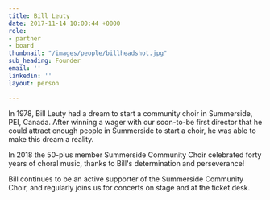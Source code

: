 ```yaml
---
title: Bill Leuty
date: 2017-11-14 10:00:44 +0000
role:
- partner
- board
thumbnail: "/images/people/billheadshot.jpg"
sub_heading: Founder
email: ''
linkedin: ''
layout: person

---
```

In 1978, Bill Leuty had a dream to start a community choir in Summerside, PEI, Canada. After winning a wager with our soon-to-be first director that he could attract enough people in Summerside to start a choir, he was able to make this dream a reality. 

In 2018 the 50-plus member Summerside Community Choir celebrated forty years of choral music, thanks to Bill's determination and perseverance!

Bill continues to be an active supporter of the Summerside Community Choir, and regularly joins us for concerts on stage and at the ticket desk.
